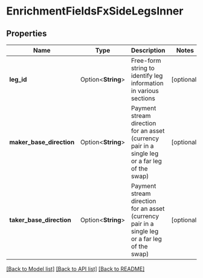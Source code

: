 # EnrichmentFieldsFxSideLegsInner

## Properties

Name | Type | Description | Notes
------------ | ------------- | ------------- | -------------
**leg_id** | Option<**String**> | Free-form string to identify leg information in various sections | [optional]
**maker_base_direction** | Option<**String**> | Payment stream direction for an asset (currency pair in a single leg or a far leg of the swap) | [optional]
**taker_base_direction** | Option<**String**> | Payment stream direction for an asset (currency pair in a single leg or a far leg of the swap) | [optional]

[[Back to Model list]](../README.md#documentation-for-models) [[Back to API list]](../README.md#documentation-for-api-endpoints) [[Back to README]](../README.md)


